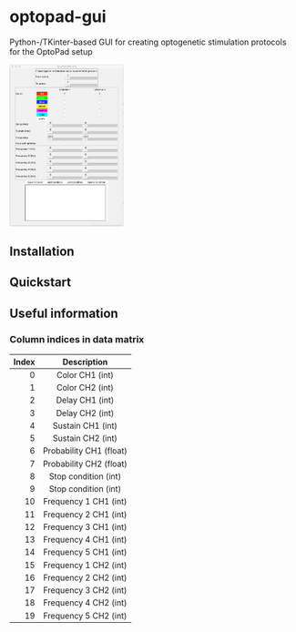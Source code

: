 # optopad-gui
Python-/TKinter-based GUI for creating optogenetic stimulation protocols for the OptoPad setup 

<img src="./screenshots/demo.png" width="200">

## Installation

## Quickstart

## Useful information

### Column indices in data matrix
| Index         | Description   |
| ------------: |:-------------:|
| 0             | Color CH1 (int) |
| 1             | Color CH2 (int) |
| 2             | Delay CH1 (int) |
| 3             | Delay CH2 (int) |
| 4             | Sustain CH1 (int) |
| 5             | Sustain CH2 (int) |
| 6             | Probability CH1 (float) |
| 7             | Probability CH2 (float) |
| 8             | Stop condition (int) |
| 9             | Stop condition (int) |
| 10            | Frequency 1 CH1 (int) |
| 11            | Frequency 2 CH1 (int) |
| 12            | Frequency 3 CH1 (int) |
| 13            | Frequency 4 CH1 (int) |
| 14            | Frequency 5 CH1 (int) |
| 15            | Frequency 1 CH2 (int) |
| 16            | Frequency 2 CH2 (int) |
| 17            | Frequency 3 CH2 (int) |
| 18            | Frequency 4 CH2 (int) |
| 19            | Frequency 5 CH2 (int) |

